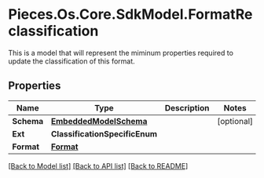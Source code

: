 # Pieces.Os.Core.SdkModel.FormatReclassification
This is a model that will represent the miminum properties required to update the classification of this format.

## Properties

Name | Type | Description | Notes
------------ | ------------- | ------------- | -------------
**Schema** | [**EmbeddedModelSchema**](EmbeddedModelSchema.md) |  | [optional] 
**Ext** | **ClassificationSpecificEnum** |  | 
**Format** | [**Format**](Format.md) |  | 

[[Back to Model list]](../README.md#documentation-for-models) [[Back to API list]](../README.md#documentation-for-api-endpoints) [[Back to README]](../README.md)

